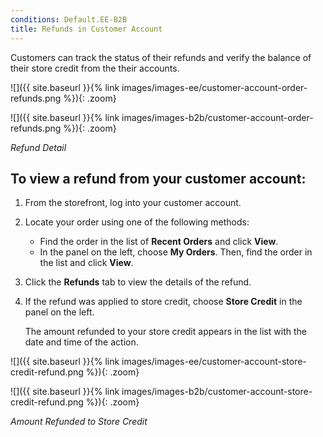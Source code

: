 ```yaml
---
conditions: Default.EE-B2B
title: Refunds in Customer Account
---
```


Customers can track the status of their refunds and verify the balance of their store credit from the their accounts.

<!--{% if "Default.EE Only" contains site.edition %}-->
![]({{ site.baseurl }}{% link images/images-ee/customer-account-order-refunds.png %}){: .zoom}
<!--{% endif %}-->
<!--{% if "Default.B2B Only " contains site.edition %}-->
![]({{ site.baseurl }}{% link images/images-b2b/customer-account-order-refunds.png %}){: .zoom}
<!--{% endif %}-->
_Refund Detail_

## To view a refund from your customer account:

1. From the storefront, log into your customer account.

1. Locate your order using one of the following methods:

    - Find the order in the list of **Recent Orders** and click **View**.
    - In the panel on the left, choose **My Orders**. Then, find the order in the list and click **View**.

1. Click the **Refunds** tab to view the details of the refund.

1. If the refund was applied to store credit, choose **Store Credit** in the panel on the left.

    The amount refunded to your store credit appears in the list with the date and time of the action.

    <!--{% if "Default.EE Only" contains site.edition %}-->
![]({{ site.baseurl }}{% link images/images-ee/customer-account-store-credit-refund.png %}){: .zoom}
<!--{% endif %}-->
<!--{% if "Default.B2B Only " contains site.edition %}-->
![]({{ site.baseurl }}{% link images/images-b2b/customer-account-store-credit-refund.png %}){: .zoom}
<!--{% endif %}-->
_Amount Refunded to Store Credit_
